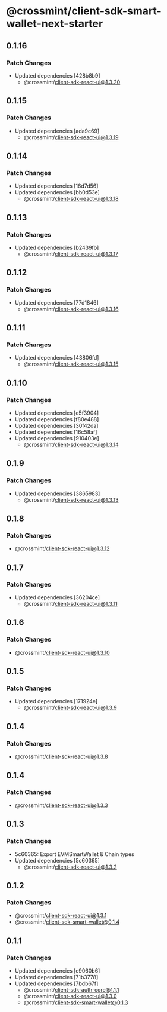 # @crossmint/client-sdk-smart-wallet-next-starter

## 0.1.16

### Patch Changes

-   Updated dependencies [428b8b9]
    -   @crossmint/client-sdk-react-ui@1.3.20

## 0.1.15

### Patch Changes

-   Updated dependencies [ada9c69]
    -   @crossmint/client-sdk-react-ui@1.3.19

## 0.1.14

### Patch Changes

-   Updated dependencies [16d7d56]
-   Updated dependencies [bb0d53e]
    -   @crossmint/client-sdk-react-ui@1.3.18

## 0.1.13

### Patch Changes

-   Updated dependencies [b2439fb]
    -   @crossmint/client-sdk-react-ui@1.3.17

## 0.1.12

### Patch Changes

-   Updated dependencies [77d1846]
    -   @crossmint/client-sdk-react-ui@1.3.16

## 0.1.11

### Patch Changes

-   Updated dependencies [43806fd]
    -   @crossmint/client-sdk-react-ui@1.3.15

## 0.1.10

### Patch Changes

-   Updated dependencies [e5f3904]
-   Updated dependencies [f80e488]
-   Updated dependencies [30f42da]
-   Updated dependencies [16c58af]
-   Updated dependencies [910403e]
    -   @crossmint/client-sdk-react-ui@1.3.14

## 0.1.9

### Patch Changes

-   Updated dependencies [3865983]
    -   @crossmint/client-sdk-react-ui@1.3.13

## 0.1.8

### Patch Changes

-   @crossmint/client-sdk-react-ui@1.3.12

## 0.1.7

### Patch Changes

-   Updated dependencies [36204ce]
    -   @crossmint/client-sdk-react-ui@1.3.11

## 0.1.6

### Patch Changes

-   @crossmint/client-sdk-react-ui@1.3.10

## 0.1.5

### Patch Changes

-   Updated dependencies [171924e]
    -   @crossmint/client-sdk-react-ui@1.3.9

## 0.1.4

### Patch Changes

-   @crossmint/client-sdk-react-ui@1.3.8

## 0.1.4

### Patch Changes

-   @crossmint/client-sdk-react-ui@1.3.3

## 0.1.3

### Patch Changes

-   5c60365: Export EVMSmartWallet & Chain types
-   Updated dependencies [5c60365]
    -   @crossmint/client-sdk-react-ui@1.3.2

## 0.1.2

### Patch Changes

-   @crossmint/client-sdk-react-ui@1.3.1
-   @crossmint/client-sdk-smart-wallet@0.1.4

## 0.1.1

### Patch Changes

-   Updated dependencies [e9060b6]
-   Updated dependencies [71b3778]
-   Updated dependencies [7bdb67f]
    -   @crossmint/client-sdk-auth-core@1.1.1
    -   @crossmint/client-sdk-react-ui@1.3.0
    -   @crossmint/client-sdk-smart-wallet@0.1.3
